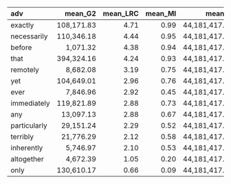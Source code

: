 | adv          |    mean_G2 |   mean_LRC |   mean_MI |        mean_N |   mean_dP1 |   mean_expF |      mean_f1 |    mean_f2 |     mean_f |   mean_oddsRDisc |   mean_t |   mean_unexpF |
|:-------------|-----------:|-----------:|----------:|--------------:|-----------:|------------:|-------------:|-----------:|-----------:|-----------------:|---------:|--------------:|
| exactly      | 108,171.83 |       4.71 |      0.99 | 44,181,417.00 |       0.63 |    1,231.57 | 1,760,088.00 |  31,356.50 | 604,556.17 |             1.50 |   110.37 |     20,992.43 |
| necessarily  | 110,346.18 |       4.44 |      0.95 | 44,181,417.00 |       0.57 |    1,180.93 | 1,760,088.00 |  29,187.50 | 603,705.00 |             1.41 |   109.88 |     20,658.57 |
| before       |   1,071.32 |       4.38 |      0.94 | 44,181,417.00 |       0.61 |       35.24 | 1,760,088.00 |     521.00 | 586,969.83 |             1.92 |    15.29 |        265.26 |
| that         | 394,324.16 |       4.24 |      0.93 | 44,181,417.00 |       0.53 |    5,219.08 | 1,760,088.00 | 128,932.00 | 657,964.83 |             1.32 |   216.58 |     79,655.42 |
| remotely     |   8,682.08 |       3.19 |      0.75 | 44,181,417.00 |       0.38 |      611.22 | 1,760,088.00 |  12,455.50 | 592,102.00 |             1.02 |    49.09 |      3,151.28 |
| yet          | 104,649.01 |       2.96 |      0.76 | 44,181,417.00 |       0.34 |    1,966.16 | 1,760,088.00 |  51,308.00 | 612,609.67 |             0.98 |   111.59 |     24,466.84 |
| ever         |   7,846.96 |       2.92 |      0.45 | 44,181,417.00 |       0.39 |    2,702.62 | 1,760,088.00 |  64,885.50 | 610,105.33 |             0.95 |    37.38 |      2,639.88 |
| immediately  | 119,821.89 |       2.88 |      0.73 | 44,181,417.00 |       0.33 |    2,032.18 | 1,760,088.00 |  52,309.50 | 613,753.50 |             0.94 |   116.57 |     26,830.82 |
| any          |  13,097.13 |       2.88 |      0.67 | 44,181,417.00 |       0.35 |    1,868.76 | 1,760,088.00 |  47,833.00 | 605,402.67 |             0.94 |    61.22 |      6,418.24 |
| particularly |  29,151.24 |       2.29 |      0.52 | 44,181,417.00 |       0.27 |   11,843.55 | 1,760,088.00 | 295,457.00 | 696,027.83 |             0.72 |   109.48 |     20,694.95 |
| terribly     |  21,776.29 |       2.12 |      0.58 | 44,181,417.00 |       0.19 |    1,688.64 | 1,760,088.00 |  37,696.00 | 602,533.50 |             0.68 |    67.79 |      8,127.86 |
| inherently   |   5,746.97 |       2.10 |      0.53 | 44,181,417.00 |       0.23 |    1,437.92 | 1,760,088.00 |  30,368.50 | 598,438.67 |             0.68 |    48.10 |      3,421.58 |
| altogether   |   4,672.39 |       1.05 |      0.20 | 44,181,417.00 |       0.05 |      516.36 | 1,760,088.00 |  11,222.00 | 591,217.83 |             0.23 |    21.05 |      1,827.14 |
| only         | 130,610.17 |       0.66 |      0.09 | 44,181,417.00 |       0.05 |    9,046.94 | 1,760,088.00 | 234,668.50 | 683,959.33 |             0.12 |   121.34 |     48,074.56 |